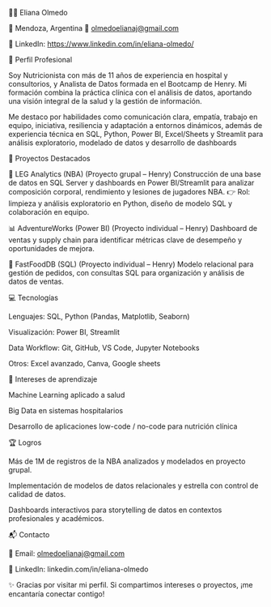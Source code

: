 👩‍💻 Eliana Olmedo

📍 Mendoza, Argentina
📧 olmedoelianaj@gmail.com

🔗 LinkedIn: https://www.linkedin.com/in/eliana-olmedo/
 
🚀 Perfil Profesional

Soy Nutricionista con más de 11 años de experiencia en hospital y consultorios, y Analista de Datos formada en el Bootcamp de Henry.
Mi formación combina la práctica clínica con el análisis de datos, aportando una visión integral de la salud y la gestión de información.

Me destaco por habilidades como comunicación clara, empatía, trabajo en equipo, iniciativa, resiliencia y adaptación a entornos dinámicos, además de experiencia técnica en SQL, Python, Power BI, Excel/Sheets y Streamlit para análisis exploratorio, modelado de datos y desarrollo de dashboards

📂 Proyectos Destacados

🏀 LEG Analytics (NBA) (Proyecto grupal – Henry)
Construcción de una base de datos en SQL Server y dashboards en Power BI/Streamlit para analizar composición corporal, rendimiento y lesiones de jugadores NBA.
👉 Rol: limpieza y análisis exploratorio en Python, diseño de modelo SQL y colaboración en equipo.

📊 AdventureWorks (Power BI) (Proyecto individual – Henry)
Dashboard de ventas y supply chain para identificar métricas clave de desempeño y oportunidades de mejora.

🍔 FastFoodDB (SQL) (Proyecto individual – Henry)
Modelo relacional para gestión de pedidos, con consultas SQL para organización y análisis de datos de ventas.

💻 Tecnologías

Lenguajes: SQL, Python (Pandas, Matplotlib, Seaborn)

Visualización: Power BI, Streamlit

Data Workflow: Git, GitHub, VS Code, Jupyter Notebooks

Otros: Excel avanzado, Canva, Google sheets

🌱 Intereses de aprendizaje

Machine Learning aplicado a salud

Big Data en sistemas hospitalarios

Desarrollo de aplicaciones low-code / no-code para nutrición clínica

🏆 Logros

Más de 1M de registros de la NBA analizados y modelados en proyecto grupal.

Implementación de modelos de datos relacionales y estrella con control de calidad de datos.

Dashboards interactivos para storytelling de datos en contextos profesionales y académicos.

📬 Contacto

📧 Email: olmedoelianaj@gmail.com

💼 LinkedIn: linkedin.com/in/eliana-olmedo


✨ Gracias por visitar mi perfil. Si compartimos intereses o proyectos, ¡me encantaría conectar contigo!
